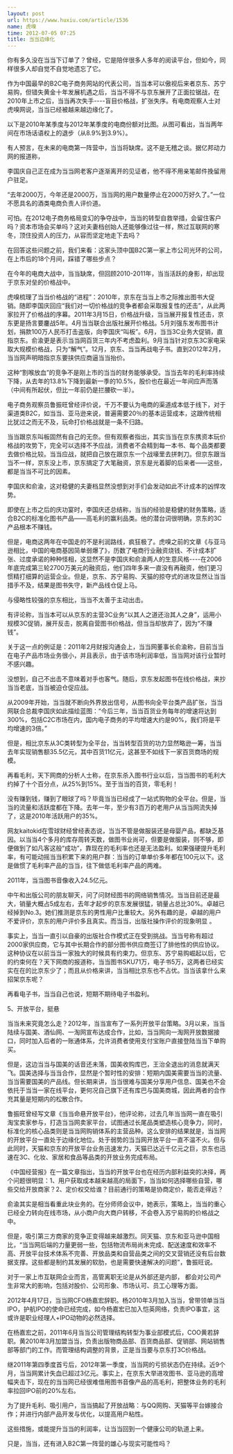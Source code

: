 ```yaml
---
layout: post
url: https://www.huxiu.com/article/1536
name: 虎嗅
time: 2012-07-05 07:25
title: 当当边缘化
---
```

你有多久没在当当下订单了？曾经，它是陪伴很多人多年的阅读平台，但如今，同样很多人却自觉不自觉地遗忘了它。

作为中国最早的B2C电子商务网站的代表公司，当当本可以傲视后来者京东、苏宁易购，但错失黄金十年发展机遇之后，当当不得不与京东展开了正面拉锯战，在2010年上市之后，当当再次失手----盲目价格战，扩张失序。有电商观察人士对虎嗅网说，当当已经被越来越边缘化了。

以下是2010年某季度与2012年某季度的电商份额对比图。从图可看出，当当两年间在市场话语权上的退步（从8.9%到3.9%）。

有人预言，在未来的电商第一阵营中，当当将缺席。这不是无稽之谈。据亿邦动力网的报道称，

李国庆自己正在成为当当网老客户逐渐离开的见证者，他不得不用亲笔邮件挽留用户驻足。

“去年2000万，今年还是2000万，当当网的用户数量停止在2000万好久了。”一位不愿具名的酒类电商负责人评价道。

可怕。在2012电子商务格局变幻的争夺战中，当当的转型自救举措，会留住客户吗？资本市场会买单吗？这对夫妻档创始人还能够像过往一样，熬过互联网的寒冬，顶住投资人的压力，从容而坚定地走下去吗？

在回答这些问题之前，我们来看：这家头顶中国B2C第一家上市公司光环的公司，在上市后的18个月间，踩错了哪些步点？

在今年的电商大战中，当当缺席，但回顾2010-2011年，当当活跃的身影，却出现于京东对垒的价格战中。

虎嗅梳理了当当价格战的“进程”：2010年，京东在当当上市之际推出图书大促销。随即李国庆回应“我们对一切价格战的竞争者都会采取报复性的还击”，从此两家拉开了价格战的序幕。2011年3月15日，价格战升级，当当展开报复性还击，京东更是扬言要鏖战5年。4月当当联合出版社展开价格战。5月刘强东发布图书计划，捐款100万人民币打击盗版，向李国庆“叫板”。6月，当当3C业务大促销，直指京东。俞渝更是表示当当网百货三年内不考虑盈利。9月当当针对京东3C家电采取大规模价格战，只为“解气”。12月，京东、当当再战电子书。直到2012年2月，当当网声明暗指京东要挟供应商逼当当抬价。

这种“割喉放血”的竞争不是刚上市的当当的财务能够承受。当当去年的毛利率持续下降，从去年的13.8%下降到最新一季的10.5%，股价也在最近一年间应声而落（中间有所起伏，但比一年前仍是拦腰砍一半）。

电子商务观察员鲁振旺曾经评价说，千万不要认为电商的渠道成本低于线下，对于渠道类B2C，如当当、亚马逊来说，普遍需要20％的基本运营成本，这跟传统相比犹过之而无不及，玩命打价格战就是一条不归路。

当当跟京东叫板固然有自己的无奈。但有观察者指出，其实当当在京东携资本玩价格战的攻势下，完全可以选择不予应战，消费者不会精到每一本书、每个品类都要去做价格比较。当当应战，就把自己放在跟京东一个战壕里去拼刺刀。但京东跟当当不一样，京东没上市，京东搞定了大笔融资，京东是光着脚的后来者——这些，都是当当不可比的因素。

李国庆和俞渝，这对稳健的夫妻档显然没想到对手们会发动如此不计成本的凶悍攻势。

即使在上市之后的庆功宴时，李国庆还总结称，当当的经验是稳健的财务策略，适合B2C的标准化图书产品——高毛利的赢利品类。他的潜台词很明确，京东的3C产品根本不赚钱。

但是，电商这两年在中国走的不是利润路线，疯狂极了。虎嗅之前的文章《与亚马逊相比，中国的电商基因简单弱爆了》，历数了电商行业融资烧钱、不计成本扩张、过度承诺的种种怪相，这显然不是李国庆和俞渝两人的生意风格----在2006年底完成第三轮2700万美元的融资后，他们四年多来一直没有再融资，他们更习惯精打细算的运营企业。但是，京东、苏宁易购、天猫的掠夺式的进攻显然让当当措手不及，结果是图书失守，新产品线仓促上马。

与侵略性较强的京东相比，当当不太善于主动出击。

有评论称，当当本可以从京东的主营3C业务“以其人之道还治其人之身”，运用小规模3C促销，展开反击，脱离自营图书价格战，但当当却放弃了，因为“不赚钱”。

关于这一点的例证是：2011年2月财报沟通会上，当当网董事长俞渝称，目前当当在电子产品市场业务很小，并且表示，由于该市场利润率低，当当网对该行业暂时不感兴趣。

没想到，自己不出击不意味着对手也客气。随后，京东发起图书在线价格战，来抄当当老底，当当被迫仓促应战。

从2009年开始，当当就不断向外界放出信号，从图书向全平台类产品扩张，当当网联合总裁李国庆如此描绘蓝图：“今后三年，当当百货业务每年的增速将达到300%，包括C2C市场在内，国内电子商务的平均增速大约是90%，我们将是平均增速的3倍。”

但是，相比京东从3C类转型为全平台，当当转型百货的功力显然略逊一筹，当当去年实现销售额35.5亿元，其中百货11亿元，这甚至不如线下一家百货商场的规模。

再看毛利，天下网商的分析人士称，在京东杀入图书行业以后，当当图书的毛利大约掉了十个百分点，从25%到15%。至于当当的百货，零毛利！

没有赚到钱，赚到了眼球了吗？毕竟当当已经成了一站式购物的全平台。但是，当当的流量和活跃度都在下降。去年一年，至少有3百万的老用户从当当网流失掉了，这是2010年活跃用户的35%。

网友kaitokid在雪球财经曾经表态说，当当不管是做服装还是母婴产品，都缺乏基因。以当当4个多月的库存周转天数，做图书业尚可，但要是做服装，则不够，即便做到了如凡客这般“成功”，靠现在的毛利率也还是无法盈利。如果强硬提升毛利率，有可能动摇当当积累下来的用户群：当当的订单单价多年都在100元以下。这是做惯了毛利率产品的当当，往下做低毛利率产品的两难。

2011年，当当图书音像收入24.5亿元。

中午和出版公司的朋友聊天，问了问财经图书的网络销售情况。当当目前还是最大，销量大概占5成左右，去年才起步的京东发展很猛，销量占总比30%。卓越已经掉到No.3。她们推测是京东的男性用户比重较大。另外有趣的是，卓越的用户不爱评价，京东的用户评价多且真实。而当当，出版社操作评价的现象明显 。

事实上，当当一直引以自豪的出版社合作模式正在受到挑战。当当号称有超过2000家供应商，它与其中长期合作的部分图书供应商签订了排他性的供应协议。这种协议在以前当当一家独大的时候具有约束力。但京东、苏宁易购崛起以后，它的约束何在？天下网商的报道称，当当图书SKU71万，电子书5万，这两者已经实实在在的比京东少了；而且从价格来讲，当当相比京东也不占优。当当该拿什么来招架京东呢？

再看电子书，当当自己也说，短期不期待电子书盈利。

5、开放平台，挺悬

当当未来究竟怎么走？2012年，当当宣布了一系列开放平台策略。3月以来，当当陆续与国美、酒仙网、一淘网宣布达成合作，比如，当当网向一淘网开放数据接口，同时加入后者的一账通体系，允许消费者使用支付宝账户直接登陆当当下单购买。

但是，这边当当与国美的话音还未落，国美收购库巴，王治全退出的消息就满天飞。国美选择与当当合作，显然是个暂时性的安排：短期内国美需要当当的流量、当当需要国美的产品线。但长期来讲，当当很难与国美分享用户信息、国美也不会依托于当当一家在线平台，更何况自己旗下还有库巴与国美商城，因此两者的合作充其量是短期内的松散合作。

鲁振旺曾经写文章《当当命悬开放平台》，他评论称，过去几年当当网一直在吸引淘宝卖家参与，打造当当网卖家平台，试图通过长尾品类塑造核心竞争力，同时，标准化的核心品类则是当当网购销体系的主营品种。这么安排的结果就是，当当网的开放平台一直处于边缘化地位。处于弱势的当当网开放平台一直不温不火。但与此同时，天猫和京东的开放平台业务迅速发力，天猫已达近千亿元之巨，京东也迅速在3C、化妆、家居和食品等品类的开放业务完成布局。

《中国经营报》在一篇文章指出，当当的开放平台也在经历内部利益突的决择，两个问题很明显：1、用户获取成本越来越高的局面下，当当如何选择哪些自营，哪些交给开放商家？2、定价权交给谁？目前通行的策略是协商定价，能否走得远？

俞渝其实是相当看重此块业务的。在分师师会议中，她表示，策略上，当当的重心已经全力转向在线市场，从小商户向大商户转移，不会卷入苏宁易购的价格战之中。

但是，吸引第三方商家的竞争正变得越来越激烈。同天猫、京东和亚马逊中国相比，“当当网后端的力量更弱一些，包括物流布局尚未完成、配送速度和效率不高、开放平台技术体系不完善、开放品类和自营品类之间的交叉营销还没有后台数据支撑。这些都是制约其发展的软肋，也是需要快速解决的问题”，鲁振旺说。

对于一家上市互联网企业而言，高管离职无论是从外部还是内部， 都会对公司产生非常大的影响，包括对股价、公司形象、市场认可、员工心理等方面。

2012年4月17日，当当网CFO杨嘉宏辞职。杨2010年3月加入当当，曾带领单当当IPO，护航IPO的使命已经完成，如今杨嘉宏已加入恺英网络，负责IPO事宜，这或许是职业经理人+IPO动物的必然选择。

在杨嘉宏之前，2011年6月当当公司管理结构转型为事业部模式后，COO黄若辞职。黄2010年3月加盟当当，负责出版物商品部、百货商品部、促销部、网站销售部等部门的工作。而管理结构调整的背景，正是当当要与京东打3C价格战。

继2011年第四季度首亏后，2012年第一季度，当当网的亏损状态仍在持续。近9个月，当当网累计失血已超过3亿元。事实上，在京东大举进攻图书、亚马逊的高增幅夹击下，现在的当当网已经很难借用图书音像产品的高毛利，把整体业务的毛利率拉回IPO前的20%左右。

为了提升毛利、吸引用户，当当搞起了开放战略：与QQ网购、天猫等平台嫁接合作；并进行内部产品开发与优化，以提高用户粘性。

这些措施，或能提升当当的利润率，让当当回到一个健康公司的轨道上来。

只是，当当，还有进入B2C第一阵营的雄心与现实可能性吗？

